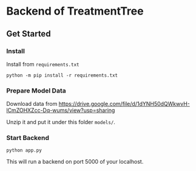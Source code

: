 # Backend of TreatmentTree

## Get Started

### Install

   Install from `requirements.txt`
   ```
   python -m pip install -r requirements.txt
   ```

### Prepare Model Data

Download data from https://drive.google.com/file/d/1dYNH50dQWkwvH-lCmZOHXZcc-Dq-wums/view?usp=sharing

Unzip it and put it under this folder `models/`.

### Start Backend

```
python app.py
```

This will run a backend on port 5000 of your localhost.